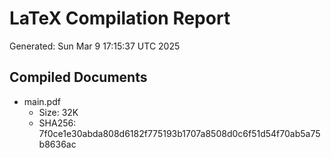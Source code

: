# LaTeX Compilation Report
Generated: Sun Mar  9 17:15:37 UTC 2025
## Compiled Documents
- main.pdf
  - Size: 32K
  - SHA256: 7f0ce1e30abda808d6182f775193b1707a8508d0c6f51d54f70ab5a75b8636ac
